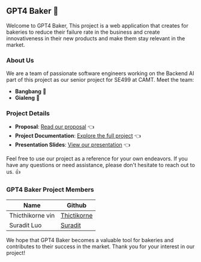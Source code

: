 ## GPT4 Baker :cake:

Welcome to GPT4 Baker, This project is a web application that creates for bakeries to reduce their failure rate in the business and create innovativeness in their new products and make them stay relevant in the market.

### About Us

We are a team of passionate software engineers working on the Backend AI part of this project as our senior project for SE499 at CAMT. Meet the team:

- **Bangbang** :adult:
- **Gialeng** :adult:

### Project Details

- **Proposal**: [Read our proposal](https://o365cmu-my.sharepoint.com/:w:/g/personal/thictikorne_vin_cmu_ac_th/EW_YNBMg3uJHrgusDYPlrR8BvggpJ8UyHY_5Y1K1UfNv9Q?e=hbpZgS) :point_left:
- **Project Documentation**: [Explore the full project](https://o365cmu-my.sharepoint.com/:f:/g/personal/thictikorne_vin_cmu_ac_th/EoYVb6aAjftMuL7exSwhylEB9JT_RRJ2_XZL21fNTxN0bg?e=lhRO6G) :point_left:
- **Presentation Slides**: [View our presentation](https://o365cmu-my.sharepoint.com/:f:/g/personal/thictikorne_vin_cmu_ac_th/EllsL2QZfWpJloIJoJr_jnoBbZV8KBokvfukUF-HaoK_9w?e=6QLWjl) :point_left:

Feel free to use our project as a reference for your own endeavors. If you have any questions or need assistance, please don't hesitate to reach out to us. :thumbsup:

### GPT4 Baker Project Members

| Name | Github |
| ---- | -------- |
| Thicthikorne vin | [Thictikorne](https://github.com/locknew) |
| Suradit Luo | [Suradit](https://github.com/SuraditLuo) |

We hope that GPT4 Baker becomes a valuable tool for bakeries and contributes to their success in the market. Thank you for your interest in our project!
